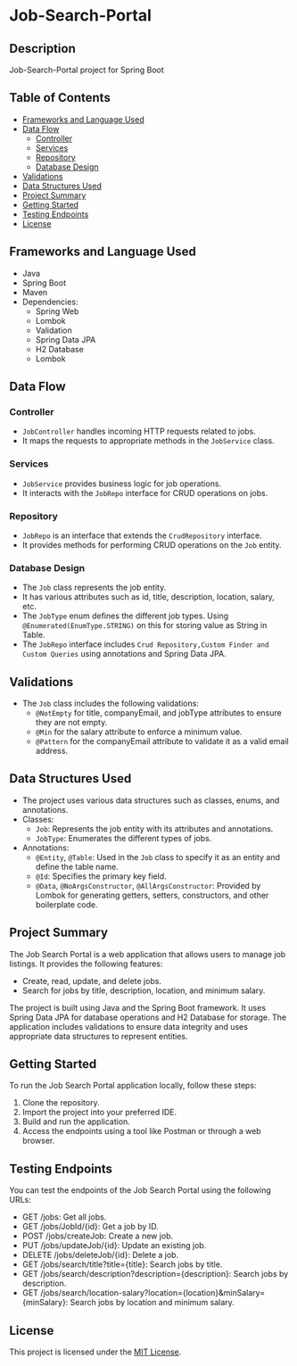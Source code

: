 # Job-Search-Portal

## Description
Job-Search-Portal project for Spring Boot

## Table of Contents
- [Frameworks and Language Used](#frameworks-and-language-used)
- [Data Flow](#data-flow)
  - [Controller](#controller)
  - [Services](#services)
  - [Repository](#repository)
  - [Database Design](#database-design)
- [Validations](#validations)
- [Data Structures Used](#data-structures-used)
- [Project Summary](#project-summary)
- [Getting Started](#getting-started)
- [Testing Endpoints](#testing-endpoints)
- [License](#license)

## Frameworks and Language Used
- Java
- Spring Boot
- Maven
- Dependencies:
  - Spring Web
  - Lombok
  - Validation
  - Spring Data JPA
  - H2 Database
  - Lombok

## Data Flow

### Controller
- `JobController` handles incoming HTTP requests related to jobs.
- It maps the requests to appropriate methods in the `JobService` class.

### Services
- `JobService` provides business logic for job operations.
- It interacts with the `JobRepo` interface for CRUD operations on jobs.

### Repository
- `JobRepo` is an interface that extends the `CrudRepository` interface.
- It provides methods for performing CRUD operations on the `Job` entity.

### Database Design
- The `Job` class represents the job entity.
- It has various attributes such as id, title, description, location, salary, etc.
- The `JobType` enum defines the different job types. Using `@Enumerated(EnumType.STRING)` on this for storing value as String in Table.
- The `JobRepo` interface includes `Crud Repository,Custom Finder and Custom Queries` using annotations and Spring Data JPA.

## Validations
- The `Job` class includes the following validations:
  - `@NotEmpty` for title, companyEmail, and jobType attributes to ensure they are not empty.
  - `@Min` for the salary attribute to enforce a minimum value.
  - `@Pattern` for the companyEmail attribute to validate it as a valid email address.

## Data Structures Used
- The project uses various data structures such as classes, enums, and annotations.
- Classes:
  - `Job`: Represents the job entity with its attributes and annotations.
  - `JobType`: Enumerates the different types of jobs.
- Annotations:
  - `@Entity`, `@Table`: Used in the `Job` class to specify it as an entity and define the table name.
  - `@Id`: Specifies the primary key field.
  - `@Data`, `@NoArgsConstructor`, `@AllArgsConstructor`: Provided by Lombok for generating getters, setters, constructors, and other boilerplate code.

## Project Summary
The Job Search Portal is a web application that allows users to manage job listings. It provides the following features:
- Create, read, update, and delete jobs.
- Search for jobs by title, description, location, and minimum salary.

The project is built using Java and the Spring Boot framework. It uses Spring Data JPA for database operations and H2 Database for storage. The application includes validations to ensure data integrity and uses appropriate data structures to represent entities.

## Getting Started
To run the Job Search Portal application locally, follow these steps:
1. Clone the repository.
2. Import the project into your preferred IDE.
3. Build and run the application.
4. Access the endpoints using a tool like Postman or through a web browser.

## Testing Endpoints
You can test the endpoints of the Job Search Portal using the following URLs:
- GET /jobs: Get all jobs.
- GET /jobs/JobId/{id}: Get a job by ID.
- POST /jobs/createJob: Create a new job.
- PUT /jobs/updateJob/{id}: Update an existing job.
- DELETE /jobs/deleteJob/{id}: Delete a job.
- GET /jobs/search/title?title={title}: Search jobs by title.
- GET /jobs/search/description?description={description}: Search jobs by description.
- GET /jobs/search/location-salary?location={location}&minSalary={minSalary}: Search jobs by location and minimum salary.

## License
This project is licensed under the [MIT License](LICENSE).
